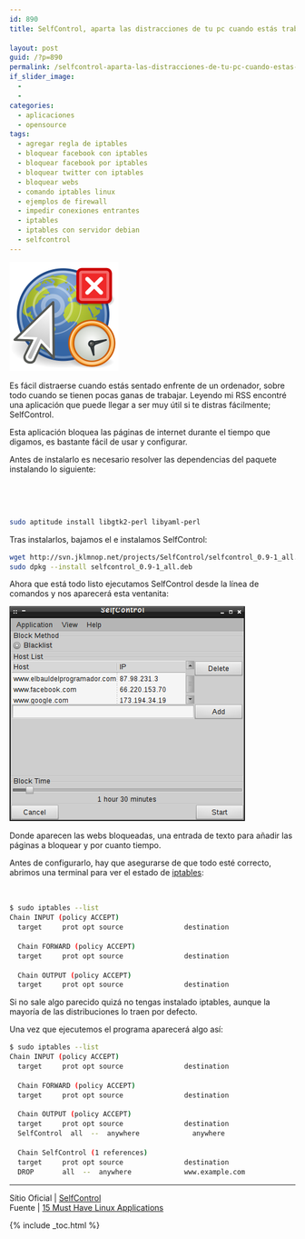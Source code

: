 ```yaml
---
id: 890
title: SelfControl, aparta las distracciones de tu pc cuando estás trabajando

layout: post
guid: /?p=890
permalink: /selfcontrol-aparta-las-distracciones-de-tu-pc-cuando-estas-trabajando/
if_slider_image:
  - 
  - 
categories:
  - aplicaciones
  - opensource
tags:
  - agregar regla de iptables
  - bloquear facebook con iptables
  - bloquear facebook por iptables
  - bloquear twitter con iptables
  - bloquear webs
  - comando iptables linux
  - ejemplos de firewall
  - impedir conexiones entrantes
  - iptables
  - iptables con servidor debian
  - selfcontrol
---
```

[<img class="alignleft size-full wp-image-893" title="selfcontrol" src="/assets/img/2012/08/selfcontrol11.png" alt="" width="192" height="192" />][1]

Es fácil distraerse cuando estás sentado enfrente de un ordenador, sobre todo cuando se tienen pocas ganas de trabajar. Leyendo mi RSS encontré una aplicación que puede llegar a ser muy útil si te distras fácilmente; SelfControl.

Esta aplicación bloquea las páginas de internet durante el tiempo que digamos, es bastante fácil de usar y configurar.

Antes de instalarlo es necesario resolver las dependencias del paquete instalando lo siguiente:

&nbsp;

&nbsp;

```bash
sudo aptitude install libgtk2-perl libyaml-perl
```

Tras instalarlos, bajamos el e instalamos SelfControl:

```bash
wget http://svn.jklmnop.net/projects/SelfControl/selfcontrol_0.9-1_all.deb
sudo dpkg --install selfcontrol_0.9-1_all.deb
```

Ahora que está todo listo ejecutamos SelfControl desde la línea de comandos y nos aparecerá esta ventanita:  
  
<!--ad-->

  
[<img class="aligncenter size-full wp-image-894" title="Selfcontro1" src="/assets/img/2012/08/Selfcontro11.png" alt="" width="415" height="378" />][2]

Donde aparecen las webs bloqueadas, una entrada de texto para añadir las páginas a bloquear y por cuanto tiempo.

Antes de configurarlo, hay que asegurarse de que todo esté correcto, abrimos una terminal para ver el estado de <a title="20 ejemplos de iptables para SysAdmins novatos" href="//20-ejemplos-de-iptables-para-sysadmins/" target="_blank">iptables</a>:

&nbsp;

```bash
$ sudo iptables --list
Chain INPUT (policy ACCEPT)
  target     prot opt source               destination         

  Chain FORWARD (policy ACCEPT)
  target     prot opt source               destination         

  Chain OUTPUT (policy ACCEPT)
  target     prot opt source               destination
```

Si no sale algo parecido quizá no tengas instalado iptables, aunque la mayoría de las distribuciones lo traen por defecto.

Una vez que ejecutemos el programa aparecerá algo así:

```bash
$ sudo iptables --list
Chain INPUT (policy ACCEPT)
  target     prot opt source               destination         

  Chain FORWARD (policy ACCEPT)
  target     prot opt source               destination         

  Chain OUTPUT (policy ACCEPT)
  target     prot opt source               destination         
  SelfControl  all  --  anywhere             anywhere            

  Chain SelfControl (1 references)
  target     prot opt source               destination         
  DROP       all  --  anywhere             www.example.com
```

* * *

Sítio Oficial | <a href="http://svn.jklmnop.net/projects/SelfControl.html" target="_blank">SelfControl </a>  
Fuente | <a href="http://www.datamation.com/open-source/15-must-have-linux-applications-1.html" target="_blank">15 Must Have Linux Applications</a>



 [1]: /assets/img/2012/08/selfcontrol11.png
 [2]: /assets/img/2012/08/Selfcontro11.png

{% include _toc.html %}
